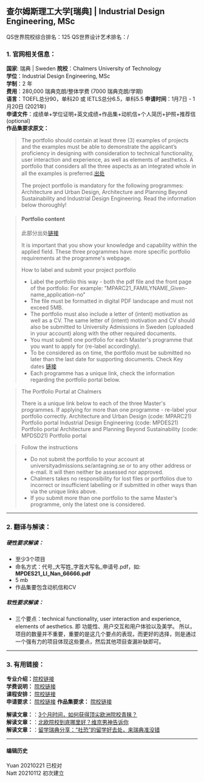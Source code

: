 ## 查尔姆斯理工大学[瑞典] | Industrial Design Engineering, MSc

QS世界院校综合排名：125
QS世界设计艺术排名：/



### 1. 官网相关信息：

**国家**: 瑞典 | Sweden
**院校**：Chalmers University of Technology  
**学位**：Industrial Design Engineering, MSc  
**学制**：2 年  
**费用**：280,000 瑞典克朗/整体学费 (7000 瑞典克朗/学期)  
**语言**：TOEFL总分90，单科20    或     IETLS总分6.5，单科5.5
**申请时间**：1月7日 - 1月20日 (2021年)  
**申请文件**：成绩单+学位证明+英文成绩+作品集+动机信+个人简历+护照+推荐信(optional)  
**作品集要求原文：**   

> The portfolio should contain at least three (3) examples of projects and the examples must be able to demonstrate the applicant’s proficiency in designing with consideration to technical functionality, user interaction and experience, as well as elements of aesthetics. A portfolio that considers all the three aspects as an integrated whole in all the examples is preferred.[出处](https://www.chalmers.se/en/education/programmes/masters-info/Pages/Industrial-Design-Engineering.aspx)   
>
>  The project portfolio is mandatory for the following programmes: Architecture and Urban Design, Architecture and Planning Beyond Sustainability and Industrial Design Engineering.
Read the information below thoroughly!

> #### Portfolio content
>此部分出处[链接](https://www.chalmers.se/en/education/application-admission/required_documents/Pages/required%20documents.aspx#punkt7)  
>
>It is important that you show your knowledge and capability within the applied field. These three programmes have more specific portfolio requirements at the programme's webpage.
>
>How to label and submit your project portfolio   
  > - Label the portfolio this way - both the pdf file and the front page of the portfolio:
     For example: "MPARC21_FAMILYNAME_Given-name_application-no"
  > - The file must be formatted in digital PDF landscape and must not exceed 5MB.
  > - The portfolio must also include a letter of (intent) motivation as well as a CV. The same letter of (intent) motivation and CV should also be submitted to University Admissions in Sweden (uploaded in your account) along with the other required documents.
  > - You must submit one portfolio for each Master's programme that you want to apply for (re-label accordingly).
  > - To be considered as on time, the portfolio must be submitted no later than the last date for supporting documents.
  >   Check Key dates [链接](https://www.chalmers.se/en/education/application-admission/Pages/Key-dates.aspx)
  > - Each programme has a unique link, check the information regarding the portfolio portal below.

>The Portfolio Portal at Chalmers
>
>There is a unique link below to each of the three Master's programmes. If applying for more than one programme - re-label your portfolio correctly.
>Architecture and Urban Design (code: MPARC21) Portfolio portal
>Industrial Design Engineering (code: ​MPDES21) Portfolio portal
>Architecture and Planning Beyond Sustainability (code: MPDSD21) Portfolio portal

>Follow the instructions
>
 > -  Do not submit the portfolio to your account at universityadmissions.se/antagning.se or to any other address or e-mail. It will then neither be assessed nor approved.
 > -   Chalmers takes no responsibility for lost files or portfolios due to incorrect or insufficient labelling or if submitted in other ways than via the unique links above.
 > -   If you submit more than one portfolio to the same Master's programme, only the latest one is considered.   






---


### 2. 翻译与解读：

##### 硬性要求解读：
- 至少3个项目
- 命名方式：代号_大写姓_字首大写名_申请号.pdf，如: **MPDES21_LI_Nan_66666.pdf**
- 5 mb
- 作品集要包含动机信和CV




##### 软性要求解读：
- 三个要点：technical functionality, user interaction and experience,  elements of aesthetics. 即 功能性、用户交互和用户体验以及美学。
所以，项目的数量并不重要，重要的是这几个要点的表现，而更好的选择，则是通过一个强有力的项目体现这些要点，然后其他项目查漏补缺即可。


---


### 3. 有用链接：

**专业介绍：**[院校链接](http://www.chalmers.se/en/education/programmes/masters-info/Pages/Industrial-Design-Engineering.aspx)  
**学费说明：** [院校链接](http://www.chalmers.se/en/education/fees-finance/Pages/Tuition-fees.aspx)  
**课程安排：** [院校链接](http://www.chalmers.se/en/education/programmes/masters-info/Pages/Industrial-Design-Engineering.aspx#second-page)  
**申请要求：** [院校链接](http://www.chalmers.se/en/education/application-admission/entry_requirements/Pages/default.aspx)
**作品集要求：** [院校链接](https://www.chalmers.se/en/education/application-admission/required_documents/Pages/required%20documents.aspx#punkt7)



**解读文章：**：[3个月时间，如何获得顶尖欧洲院校青睐？](http://www.makebi.net/37926.html)  
**解读文章：**：[北欧院校到底哪里好？维京男神告诉你](http://www.makebi.net/34499.html)  
**解读文章：**：[留学瑞典分享：“社恐”的留学好去处，来瑞典准没错](http://www.makebi.net/36010.html)  



---


#### 编辑历史
Yuan 20210221 已校对  
Natt 20210112 初次建立  
